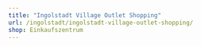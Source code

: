 ```yaml
---
title: "Ingolstadt Village Outlet Shopping"
url: /ingolstadt/ingolstadt-village-outlet-shopping/
shop: Einkaufszentrum
---
```

